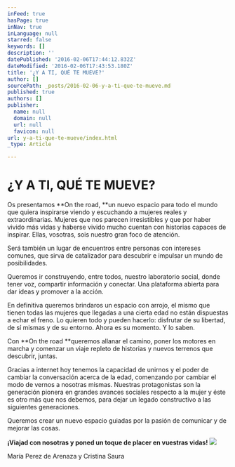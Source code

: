 ```yaml
---
inFeed: true
hasPage: true
inNav: true
inLanguage: null
starred: false
keywords: []
description: ''
datePublished: '2016-02-06T17:44:12.832Z'
dateModified: '2016-02-06T17:43:53.180Z'
title: '¿Y A TI, QUÉ TE MUEVE?'
author: []
sourcePath: _posts/2016-02-06-y-a-ti-que-te-mueve.md
published: true
authors: []
publisher:
  name: null
  domain: null
  url: null
  favicon: null
url: y-a-ti-que-te-mueve/index.html
_type: Article

---
```

# ¿Y A TI, QUÉ TE MUEVE?

Os presentamos **On the road, **un nuevo espacio para todo el mundo que quiera inspirarse viendo y escuchando a mujeres reales y extraordinarias. Mujeres que nos parecen irresistibles y que por haber vivido más vidas y haberse vivido mucho cuentan con historias capaces de inspirar. Ellas, vosotras, sois nuestro gran foco de atención.

Será también un lugar de encuentros entre personas con intereses comunes, que sirva de catalizador para descubrir e impulsar un mundo de posibilidades.

Queremos ir construyendo, entre todos, nuestro laboratorio social, donde tener voz, compartir información y conectar. Una plataforma abierta para dar ideas y promover a la acción. 

En definitiva queremos brindaros un espacio con arrojo, el mismo que tienen todas las mujeres que llegadas a una cierta edad no están dispuestas a echar el freno. Lo quieren todo y pueden hacerlo: disfrutar de su libertad, de sí mismas y de su entorno. Ahora es su momento. Y lo saben.

Con **On the road **queremos allanar el camino, poner los motores en marcha y comenzar un viaje repleto de historias y nuevos terrenos que descubrir, juntas.

Gracias a internet hoy tenemos la capacidad de unirnos y el poder de cambiar la conversación acerca de la edad, comenzando por cambiar el modo de vernos a nosotras mismas. Nuestras protagonistas son la generación pionera en grandes avances sociales respecto a la mujer y éste es otro más que nos debemos, para dejar un legado constructivo a las siguientes generaciones.

Queremos crear un nuevo espacio guiadas por la pasión de comunicar y de mejorar las cosas.

**¡Viajad con nosotras y poned un toque de placer en vuestras vidas!**
![](https://the-grid-user-content.s3-us-west-2.amazonaws.com/4476fe8c-5db1-45b1-b55a-45af6a0fd3b8.JPG)

María Perez de Arenaza y Cristina Saura